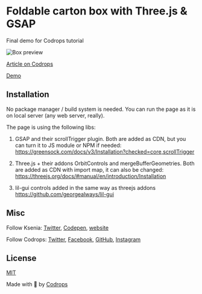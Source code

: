 # Foldable carton box with Three.js & GSAP

Final demo for Codrops tutorial


![Box preview](https://tympanus.net/codrops/wp-content/uploads/2022/12/box-preview.gif)

[Article on Codrops](https://tympanus.net/codrops/?p=)

[Demo](http://tympanus.net/Development/.../)


## Installation

No package manager / build system is needed.
You can run the page as it is on local server (any web server, really).

The page is using the following libs:
1) GSAP and their scrollTrigger plugin.
Both are added as CDN, but you can turn it to JS module or NPM if needed:
https://greensock.com/docs/v3/Installation?checked=core,scrollTrigger

2) Three.js + their addons OrbitControls and mergeBufferGeometries.
Both are added as CDN with import map, it can also be changed:
https://threejs.org/docs/#manual/en/introduction/Installation

3) lil-gui controls added in the same way as threejs addons
https://github.com/georgealways/lil-gui

## Misc

Follow Ksenia: [Twitter](https://twitter.com/uuuuuulala), [Codepen](https://codepen.io/ksenia-k), [website](https://ksenia-k.com/)

Follow Codrops: [Twitter](http://www.twitter.com/codrops), [Facebook](http://www.facebook.com/codrops), [GitHub](https://github.com/codrops), [Instagram](https://www.instagram.com/codropsss/)

## License
[MIT](LICENSE)

Made with :blue_heart:  by [Codrops](http://www.codrops.com)





